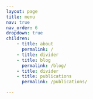 ```yaml
---
layout: page
title: menu
nav: true
nav_order: 6
dropdown: true
children: 
    - title: about
      permalink: /
    - title: divider
    - title: blog
      permalink: /blog/
    - title: divider
    - title: publications
      permalink: /publications/

---
```

